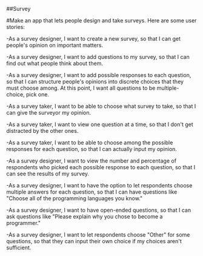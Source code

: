 ##Survey

#Make an app that lets people design and take surveys. Here are some user stories:

-As a survey designer, I want to create a new survey, so that I can get people's opinion on important matters.

-As a survey designer, I want to add questions to my survey, so that I can find out what people think about them.

-As a survey designer, I want to add possible responses to each question, so that I can structure people's opinions into discrete choices that they must choose among. At this point, I want all questions to be multiple-choice, pick one.

-As a survey taker, I want to be able to choose what survey to take, so that I can give the surveyor my opinion.

-As a survey taker, I want to view one question at a time, so that I don't get distracted by the other ones.

-As a survey taker, I want to be able to choose among the possible responses for each question, so that I can actually input my opinion.

-As a survey designer, I want to view the number and percentage of respondents who picked each possible response to each question, so that I can see the results of my survey.

-As a survey designer, I want to have the option to let respondents choose multiple answers for each question, so that I can have questions like "Choose all of the programming languages you know."

-As a survey designer, I want to have open-ended questions, so that I can ask questions like "Please explain why you chose to become a programmer."

-As a survey designer, I want to let respondents choose "Other" for some questions, so that they can input their own choice if my choices aren't sufficient.
